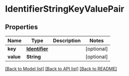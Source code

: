 # IdentifierStringKeyValuePair

## Properties
Name | Type | Description | Notes
------------ | ------------- | ------------- | -------------
**key** | [**Identifier**](Identifier.md) |  | [optional] 
**value** | **String** |  | [optional] 

[[Back to Model list]](../README.md#documentation-for-models) [[Back to API list]](../README.md#documentation-for-api-endpoints) [[Back to README]](../README.md)


